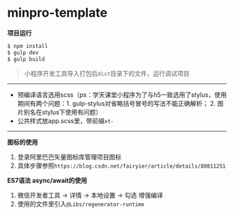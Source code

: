 # minpro-template

**项目运行**

``` bash
$ npm install
$ gulp dev
$ gulp build
```

> 小程序开发工具导入打包后`dist`目录下的文件，运行调试项目

---

- 预编译语言选用scss（ps：学天课堂小程序为了与h5一致选用了stylus，使用期间有两个问题：1. gulp-stylus对省略括号冒号的写法不能正确解析； 2. 图片别名在stylus下使用有问题）
- 公共样式放app.scss里，带前缀`xt-`

---

**图标的使用**

1. 登录阿里巴巴矢量图标库管理项目图标
2. 具体步骤参照`https://blog.csdn.net/fairyier/article/details/80811251`

**ES7语法 async/await的使用**
1. 微信开发者工具 -> 详情 -> 本地设置 -> 勾选 增强编译
2. 使用的文件里引入`@Libs/regenerator-runtime`
